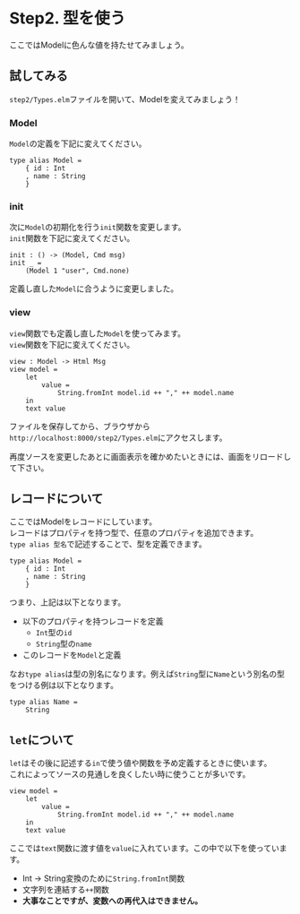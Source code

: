 # Step2. 型を使う

ここではModelに色んな値を持たせてみましょう。

## 試してみる
`step2/Types.elm`ファイルを開いて、Modelを変えてみましょう！

### Model
`Model`の定義を下記に変えてください。

```
type alias Model =
    { id : Int
    , name : String
    }
```

### init
次に`Model`の初期化を行う`init`関数を変更します。  
`init`関数を下記に変えてください。

```
init : () -> (Model, Cmd msg)
init _ =
    (Model 1 "user", Cmd.none)
```

定義し直した`Model`に合うように変更しました。

### view
`view`関数でも定義し直した`Model`を使ってみます。  
`view`関数を下記に変えてください。

```
view : Model -> Html Msg
view model =
    let
        value =
            String.fromInt model.id ++ "," ++ model.name
    in
    text value
```

ファイルを保存してから、ブラウザから`http://localhost:8000/step2/Types.elm`にアクセスします。

再度ソースを変更したあとに画面表示を確かめたいときには、画面をリロードして下さい。

## レコードについて
ここではModelをレコードにしています。  
レコードはプロパティを持つ型で、任意のプロパティを追加できます。  
`type alias 型名`で記述することで、型を定義できます。

```
type alias Model =
    { id : Int
    , name : String
    }
```

つまり、上記は以下となります。

- 以下のプロパティを持つレコードを定義
  - `Int`型の`id`
  - `String`型の`name`
- このレコードを`Model`と定義

なお`type alias`は型の別名になります。例えば`String`型に`Name`という別名の型をつける例は以下となります。

```
type alias Name =
    String
```

## `let`について
`let`はその後に記述する`in`で使う値や関数を予め定義するときに使います。  
これによってソースの見通しを良くしたい時に使うことが多いです。  

```
view model =
    let
        value =
            String.fromInt model.id ++ "," ++ model.name
    in
    text value
```

ここでは`text`関数に渡す値を`value`に入れています。この中で以下を使っています。

- Int -> String変換のために`String.fromInt`関数
- 文字列を連結する`++`関数
- __大事なことですが、変数への再代入はできません。__
